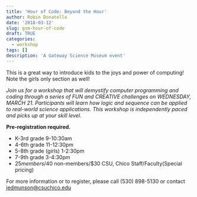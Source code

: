```yaml
---
title: 'Hour of Code: Beyond the Hour'
author: Robin Donatello
date: '2018-03-12'
slug: gsm-hour-of-code
draft: TRUE
categories:
  - workshop
tags: []
description: 'A Gateway Science Museum event'
---
```


This is a great way to introduce kids to the joys and power of computing! Note the girls only section as well!

_Join us for a workshop that will demystify computer programming and coding through a series of FUN and CREATIVE challenges on WEDNESDAY, MARCH 21. Participants will learn how logic and sequence can be applied to real-world science applications. This workshop is independently paced and picks up at your skill level._


**Pre-registration required.**

* K-3rd grade 9-10:30am
* 4-6th grade 11-12:30pm
* 5-8th grade (girls) 1-2:30pm
* 7-9th grade 3-4:30pm
* $25 members/$40 non-members/$30 CSU, Chico Staff/Faculty(Special pricing)


For more information or to register, please call (530) 898-5130 or contact jedmunson@csuchico.edu